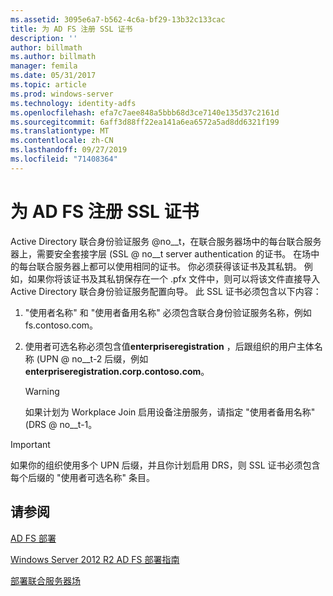 ```yaml
---
ms.assetid: 3095e6a7-b562-4c6a-bf29-13b32c133cac
title: 为 AD FS 注册 SSL 证书
description: ''
author: billmath
ms.author: billmath
manager: femila
ms.date: 05/31/2017
ms.topic: article
ms.prod: windows-server
ms.technology: identity-adfs
ms.openlocfilehash: efa7c7aee848a5bbb68d3ce7140e135d37c2161d
ms.sourcegitcommit: 6aff3d88ff22ea141a6ea6572a5ad8dd6321f199
ms.translationtype: MT
ms.contentlocale: zh-CN
ms.lasthandoff: 09/27/2019
ms.locfileid: "71408364"
---
```

# <a name="enroll-an-ssl-certificate-for-ad-fs"></a>为 AD FS 注册 SSL 证书

Active Directory 联合身份验证服务 @no__t，在联合服务器场中的每台联合服务器上，需要安全套接字层 \(SSL @ no__t server authentication 的证书。 在场中的每台联合服务器上都可以使用相同的证书。 你必须获得该证书及其私钥。 例如，如果你将该证书及其私钥保存在一个 .pfx 文件中，则可以将该文件直接导入 Active Directory 联合身份验证服务配置向导。 此 SSL 证书必须包含以下内容：  
  
1.  "使用者名称" 和 "使用者备用名称" 必须包含联合身份验证服务名称，例如 fs.contoso.com。  
  
2.  使用者可选名称必须包含值**enterpriseregistration** ，后跟组织的用户主体名称 \(UPN @ no__t-2 后缀，例如**enterpriseregistration.corp.contoso.com**。  
  
    > [!WARNING]  
    > 如果计划为 Workplace Join 启用设备注册服务，请指定 "使用者备用名称" \(DRS @ no__t-1。  
  
> [!IMPORTANT]  
> 如果你的组织使用多个 UPN 后缀，并且你计划启用 DRS，则 SSL 证书必须包含每个后缀的 "使用者可选名称" 条目。  
  
## <a name="see-also"></a>请参阅
[AD FS 部署](../../ad-fs/AD-FS-Deployment.md)  

[Windows Server 2012 R2 AD FS 部署指南](../../ad-fs/deployment/Windows-Server-2012-R2-AD-FS-Deployment-Guide.md)  
 
[部署联合服务器场](../../ad-fs/deployment/Deploying-a-Federation-Server-Farm.md)  
  
  

